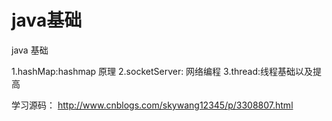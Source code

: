 # java基础

java 基础

1.hashMap:hashmap 原理
2.socketServer: 网络编程
3.thread:线程基础以及提高


学习源码：
http://www.cnblogs.com/skywang12345/p/3308807.html

